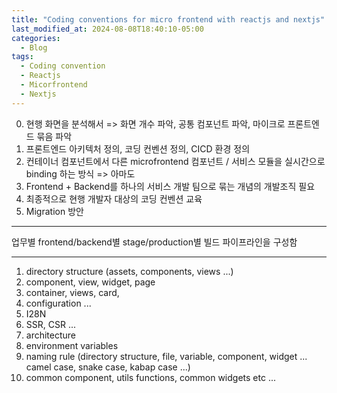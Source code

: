 ```yaml
---
title: "Coding conventions for micro frontend with reactjs and nextjs"  
last_modified_at: 2024-08-08T18:40:10-05:00
categories:
  - Blog
tags:
  - Coding convention
  - Reactjs
  - Micorfrontend
  - Nextjs
---
```


0. 현행 화면을 분석해서 => 화면 개수 파악, 공통 컴포넌트 파악, 마이크로 프론트엔드 묶음 파악
1. 프론트엔드 아키텍처 정의,  코딩 컨벤션 정의, CICD 환경 정의
2. 컨테이너 컴포넌트에서 다른 microfrontend 컴포넌트 / 서비스 모듈을 실시간으로 binding 하는 방식 => 아마도  
3. Frontend + Backend를 하나의 서비스 개발 팀으로 묶는 개념의 개발조직 필요  
4. 최종적으로 현행 개발자 대상의 코딩 컨벤션 교육
5. Migration 방안

---
업무별 frontend/backend별 stage/production별 빌드 파이프라인을 구성함  



---
1. directory structure  (assets, components, views ...)  
2. component, view, widget, page
3. container, views, card, 
4. configuration ...
5. I28N  
6. SSR, CSR ...
7. architecture
8. environment variables
9. naming rule (directory structure, file, variable, component, widget ... camel case, snake case, kabap case ...)
10. common component, utils functions, common widgets etc ...  
